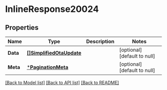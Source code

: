 # InlineResponse20024

## Properties
Name | Type | Description | Notes
------------ | ------------- | ------------- | -------------
**Data** | [**[]SimplifiedOtaUpdate**](SimplifiedOTAUpdate.md) |  | [optional] [default to null]
**Meta** | [***PaginationMeta**](PaginationMeta.md) |  | [optional] [default to null]

[[Back to Model list]](../README.md#documentation-for-models) [[Back to API list]](../README.md#documentation-for-api-endpoints) [[Back to README]](../README.md)

